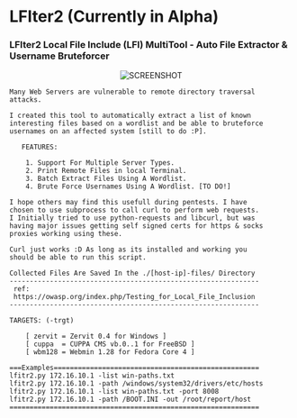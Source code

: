 # LFIter2 (Currently in Alpha)
### LFIter2 Local File Include (LFI) MultiTool - Auto File Extractor &amp; Username Bruteforcer
<p><center><img src="https://raw.githubusercontent.com/3mrgnc3/LFIter2/master/lfiter2.png" alt="SCREENSHOT""></center></p>

    Many Web Servers are vulnerable to remote directory traversal      
    attacks.                                                           
                                                                       
    I created this tool to automatically extract a list of known        
    interesting files based on a wordlist and be able to bruteforce
    usernames on an affected system [still to do :P].                             
                                                                       
       FEATURES:
       
        1. Support For Multiple Server Types.
        2. Print Remote Files in local Terminal.
        3. Batch Extract Files Using A Wordlist.
        4. Brute Force Usernames Using A Wordlist. [TO DO!]             
                                                                       
    I hope others may find this usefull during pentests. I have 
    chosen to use subprocess to call curl to perform web requests. 
    I Initially tried to use python-requests and libcurl, but was 
    having major issues getting self signed certs for https & socks 
    proxies working using these. 
                                                                      
    Curl just works :D As long as its installed and working you 
    should be able to run this script.
                                                                       
    Collected Files Are Saved In the ./[host-ip]-files/ Directory      
    --------------------------------------------------------------            
     ref:                                                              
     https://owasp.org/index.php/Testing_for_Local_File_Inclusion      
    --------------------------------------------------------------     
                                                                       
    TARGETS: (-trgt)                                                   
                                                                       
        [ zervit = Zervit 0.4 for Windows ]
        [ cuppa  = CUPPA CMS vb.0..1 for FreeBSD ]
        [ wbm128 = Webmin 1.28 for Fedora Core 4 ]                     

    ===Examples===================================================     
    lfitr2.py 172.16.10.1 -list win-paths.txt                          
    lfitr2.py 172.16.10.1 -path /windows/system32/drivers/etc/hosts    
    lfitr2.py 172.16.10.1 -list win-paths.txt -port 8008               
    lfitr2.py 172.16.10.1 -path /BOOT.INI -out /root/report/host       
    ==============================================================                                                                          
